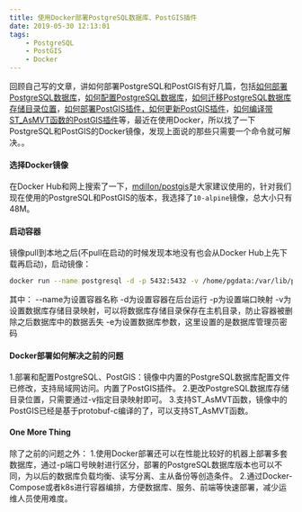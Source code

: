 ```yaml
---
title: 使用Docker部署PostgreSQL数据库、PostGIS插件
date: 2019-05-30 12:13:01
tags:
	- PostgreSQL
	- PostGIS
	- Docker
---
```


回顾自己写的文章，讲如何部署PostgreSQL和PostGIS有好几篇，包括[如何部署PostgreSQL数据库](http://www.baiguangnan.com/2018/01/31/postgis/)，[如何配置PostgreSQL数据库](http://www.baiguangnan.com/2018/09/29/usenodemapnikwithpostgisoncentos/)，[如何迁移PostgreSQL数据库存储目录位置](http://www.baiguangnan.com/2018/12/29/centospostgresqlpgdata/)，[如何部署PostGIS插件，如何更新PostGIS插件](http://www.baiguangnan.com/2019/01/03/centosyumupdatepostgiscrash/)，[如何编译带ST_AsMVT函数的PostGIS插件](http://www.baiguangnan.com/2019/01/22/centospostgismvt/)等，最近在使用Docker，所以找了一下PostgreSQL和PostGIS的Docker镜像，发现上面说的那些只需要一个命令就可解决。。

#### 选择Docker镜像
在Docker Hub和网上搜索了一下，[mdillon/postgis](https://hub.docker.com/r/mdillon/postgis)是大家建议使用的，针对我们现在使用的PostgreSQL和PostGIS的版本，我选择了`10-alpine`镜像，总大小只有48M。

#### 启动容器
镜像pull到本地之后(不pull在启动的时候发现本地没有也会从Docker Hub上先下载再启动)，启动镜像：
```bash
docker run --name postgresql -d -p 5432:5432 -v /home/pgdata:/var/lib/postgresql/data -e POSTGRES_PASSWORD=dlwy mdillon/postgis:10-alpine
```

其中：
--name为设置容器名称
-d为设置容器在后台运行
-p为设置端口映射
-v为设置数据库存储目录映射，可以将数据库存储目录保存在主机目录，防止容器被删除之后数据库中的数据丢失
-e为设置数据库参数，这里设置的是数据库管理员密码

#### Docker部署如何解决之前的问题
1.部署和配置PostgreSQL、PostGIS：镜像中内置的PostgreSQL数据库配置文件已修改，支持局域网访问。内置了PostGIS插件。
2.更改PostgreSQL数据库存储目录位置，只需要通过-v指定目录映射即可。
3.支持ST_AsMVT函数，镜像中的PostGIS已经是基于protobuf-c编译的了，可以支持ST_AsMVT函数。

#### One More Thing
除了之前的问题之外：
1.使用Docker部署还可以在性能比较好的机器上部署多套数据库，通过-p端口号映射进行区分，部署的PostgreSQL数据库版本也可以不同，为以后的数据库负载均衡、读写分离、主从备份等创造条件。
2.通过Docker-Compose或者k8s进行容器编排，方便数据库、服务、前端等快速部署，减少运维人员使用难度。